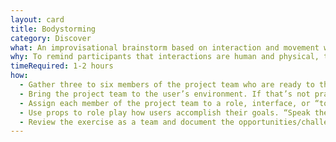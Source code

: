 ```yaml
---
layout: card
title: Bodystorming
category: Discover
what: An improvisational brainstorm based on interaction and movement with the body.
why: To remind participants that interactions are human and physical, to teach stakeholders empathy for users, and to get away from our computers.
timeRequired: 1-2 hours
how:
  - Gather three to six members of the project team who are ready to think on their feet. If possible, identify a few users who can play along.
  - Bring the project team to the user’s environment. If that’s not practical, model the user’s environment in a conference room.
  - Assign each member of the project team to a role, interface, or “touchpoint” that you have identified in a <a href="https://methods.18f.gov/decide/journey-mapping/">journey map</a>. If users are present, ask them to pretend to accomplish their goals as usual. Otherwise, assign a <a href="https://methods.18f.gov/decide/personas/">persona</a> to each member of the product team who isn’t serving as a touchpoint. If you anticipate discomfort, assign roles in advance and start with a basic script.
  - Use props to role play how users accomplish their goals. “Speak the interface” to one another. For example, one of the touchpoints might say “Submit all of your required forms,” and the user might respond “Arg! I don’t know what forms are required!”
  - Review the exercise as a team and document the opportunities/challenges that this exercise suggests.
---
```

